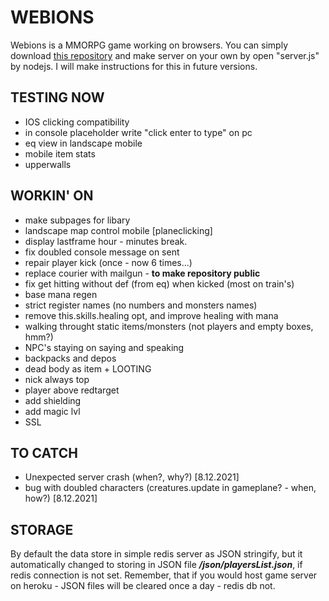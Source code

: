 # WEBIONS
  Webions is a MMORPG game working on browsers. 
  You can simply download [this repository](https://github.com/apietryga/webions2) and make server on your own by open "server.js" by nodejs. I will make instructions for this in future versions.

## TESTING NOW
  - IOS clicking compatibility
  - in console placeholder write "click enter to type" on pc 
  - eq view in landscape mobile
  - mobile item stats
  - upperwalls
  
## WORKIN' ON
  - make subpages for libary
  - landscape map control mobile [planeclicking]
  - display lastframe hour - minutes break.
  - fix doubled console message on sent
  - repair player kick (once - now 6 times...)
  - replace courier with mailgun - **to make repository public**
  - fix get hitting without def (from eq) when kicked (most on train's)
  - base mana regen
  - strict register names (no numbers and monsters names)
  - remove this.skills.healing opt, and improve healing with mana
  - walking throught static items/monsters (not players and empty boxes, hmm?)
  - NPC's staying on saying and speaking
  - backpacks and depos
  - dead body as item + LOOTING
  - nick always top
  - player above redtarget
  - add shielding
  - add magic lvl
  - SSL 

## TO CATCH
  - Unexpected server crash (when?, why?) [8.12.2021]
  - bug with doubled characters (creatures.update in gameplane? - when, how?) [8.12.2021]

## STORAGE
  By default the data store in simple redis server as JSON stringify, but it automatically changed to storing in JSON file ***/json/playersList.json***, if redis connection is not set.
  Remember, that if you would host game server on heroku - JSON files will be cleared once a day - redis db not. 